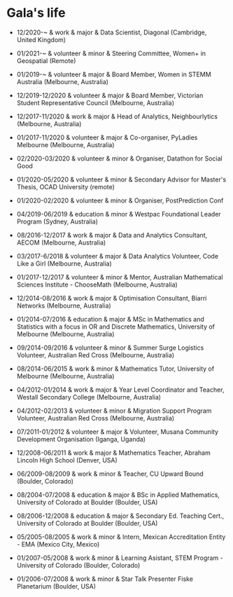 Gala's life
===============
- 12/2020-~		  & work      & major & Data Scientist, Diagonal (Cambridge, United Kingdom)

- 01/2021-~		  & volunteer & minor & Steering Committee, Women+ in Geospatial (Remote)

- 01/2019-~       & volunteer & major & Board Member, Women in STEMM Australia (Melbourne, Australia)

- 12/2019-12/2020 & volunteer & major & Board Member, Victorian Student Representative Council (Melbourne, Australia)

- 12/2017-11/2020 & work      & major & Head of Analytics, Neighbourlytics (Melbourne, Australia)

- 01/2017-11/2020 & volunteer & major & Co-organiser, PyLadies Melbourne (Melbourne, Australia)

- 02/2020-03/2020 & volunteer & minor & Organiser, Datathon for Social Good

- 01/2020-05/2020 & volunteer & minor & Secondary Advisor for Master's Thesis, OCAD University (remote)

- 01/2020-02/2020 & volunteer & minor & Organiser, PostPrediction Conf

- 04/2019-06/2019 & education & minor & Westpac Foundational Leader Program (Sydney, Australia)

- 08/2016-12/2017 & work      & major & Data and Analytics Consultant, AECOM (Melbourne, Australia)

- 03/2017-6/2018  & volunteer & major & Data Analytics Volunteer, Code Like a Girl (Melbourne, Australia)

- 01/2017-12/2017 & volunteer & minor & Mentor, Australian Mathematical Sciences Institute - ChooseMath (Melbourne, Australia)

- 12/2014-08/2016 & work      & major & Optimisation Consultant, Biarri Networks (Melbourne, Australia)

- 01/2014-07/2016 & education & major & MSc in Mathematics and Statistics with a focus in OR and Discrete Mathematics, University of Melbourne (Melbourne, Australia)

- 09/2014-09/2016 & volunteer & minor & Summer Surge Logistics Volunteer, Australian Red Cross (Melbourne, Australia)

- 08/2014-06/2015 & work      & minor & Mathematics Tutor, University of Melbourne (Melbourne, Australia)

- 04/2012-01/2014 & work      & major & Year Level Coordinator and Teacher, Westall Secondary College (Melbourne, Australia)

- 04/2012-02/2013 & volunteer & minor & Migration Support Program Volunteer, Australian Red Cross (Melbourne, Australia)

- 07/2011-01/2012 & volunteer & major & Volunteer, Musana Community Development Organisation (Iganga, Uganda)

- 12/2008-06/2011 & work      & major & Mathematics Teacher, Abraham Lincoln High School (Denver, USA)

- 06/2009-08/2009 & work      & minor & Teacher, CU Upward Bound (Boulder, Colorado)

- 08/2004-07/2008 & education & major & BSc in Applied Mathematics, University of Colorado at Boulder (Boulder, USA)

- 08/2006-12/2008 & education & major & Secondary Ed. Teaching Cert., University of Colorado at Boulder (Boulder, USA)

- 05/2005-08/2005 & work      & minor & Intern, Mexican Accreditation Entity - EMA (Mexico City, Mexico)

- 01/2007-05/2008 & work      & minor & Learning Asistant, STEM Program - University of Colorado (Boulder, Colorado)

- 01/2006-07/2008 & work      & minor & Star Talk Presenter Fiske Planetarium (Boulder, USA)
